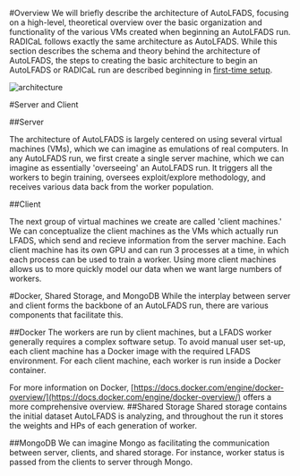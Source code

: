 #Overview
We will briefly describe the architecture of AutoLFADS, focusing on a high-level, theoretical overview over the basic organization and functionality of the various VMs created when beginning an AutoLFADS run. RADICaL follows exactly the same architecture as AutoLFADS. While this section describes the schema and theory behind the architecture of AutoLFADS, the steps to creating the basic architecture to begin an AutoLFADS or RADICaL run are described beginning in [first-time setup](../create_infra). 

![architecture](img/architecture.png)

#Server and Client

##Server

The architecture of AutoLFADS is largely centered on using several virtual machines (VMs), which we can imagine as emulations of real computers. In any AutoLFADS run, we first create a single server machine, which we can imagine as essentially 'overseeing' an AutoLFADS run. It triggers all the workers to begin training, oversees exploit/explore methodology, and receives various data back from the worker population. 

##Client

The next group of virtual machines we create are called 'client machines.' We can conceptualize the client machines as the VMs which actually run LFADS, which send and recieve information from the server machine. Each client machine has its own GPU and can run 3 processes at a time, in which each process can be used to train a worker. Using more client machines allows us to more quickly model our data when we want large numbers of workers. 
	
#Docker, Shared Storage, and MongoDB
While the interplay between server and client forms the backbone of an AutoLFADS run, there are various components that facilitate this. 

##Docker
The workers are run by client machines, but a LFADS worker generally requires a complex software setup. To avoid manual user set-up, each client machine has a Docker image with the required LFADS environment. For each client machine, each worker is run inside a Docker container. 

For more information on Docker, [https://docs.docker.com/engine/docker-overview/](https://docs.docker.com/engine/docker-overview/) offers a more comprehensive overview. 
##Shared Storage
Shared storage contains the initial dataset AutoLFADS is analyzing, and throughout the run it stores the weights and HPs of each generation of worker.

##MongoDB
We can imagine Mongo as facilitating the communication between server, clients, and shared storage. For instance, worker status is passed from the clients to server through Mongo. 

